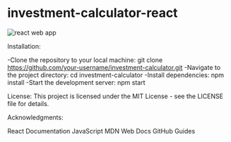 # investment-calculator-react
![react web app](https://github.com/ayushmitra06/investment-calculator-react/assets/89930295/0ef22779-d228-4b52-b72b-15155a4693fc)

Installation:

-Clone the repository to your local machine: git clone https://github.com/your-username/investment-calculator.git
-Navigate to the project directory: cd investment-calculator
-Install dependencies: npm install
-Start the development server: npm start

License:
This project is licensed under the MIT License - see the LICENSE file for details.

Acknowledgments:

React Documentation
JavaScript MDN Web Docs
GitHub Guides

